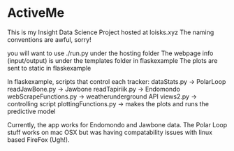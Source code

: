 # ActiveMe
This is my Insight Data Science Project 
hosted at loisks.xyz
The naming conventions are awful, sorry! 

you will want to use ./run.py under the hosting folder
The webpage info (input/output) is under the templates folder in flaskexample
The plots are sent to static in flaskexample

In flaskexample, scripts that control each tracker:
dataStats.py -> PolarLoop
readJawBone.py -> Jawbone
readTapiriik.py -> Endomondo
webScrapeFunctions.py -> weatherunderground API
views2.py -> controlling script 
plottingFunctions.py -> makes the plots and runs the predictive model

Currently, the app works for Endomondo and Jawbone data. The Polar Loop stuff works on mac OSX but was having compatability issues with linux based FireFox (Ugh!). 
